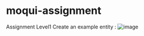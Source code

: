 # moqui-assignment
Assignment Level1 Create an example entity :
![image](https://github.com/Sandesh3003/moqui-assignment/assets/77960808/a767a76a-df38-416e-b9e4-6f5cc202fd58)
